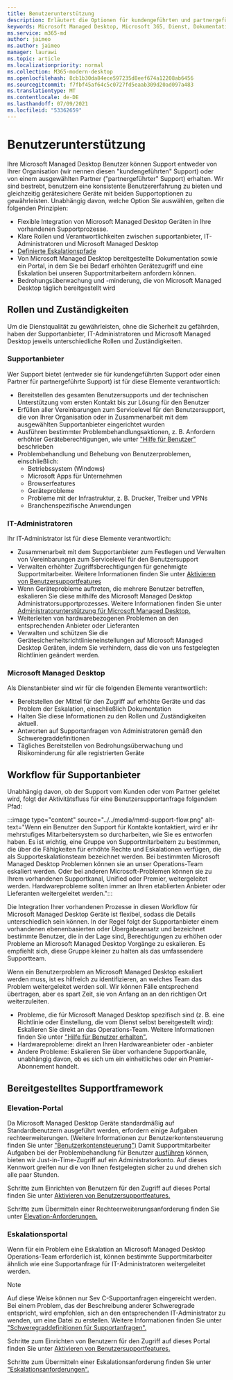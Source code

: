 ```yaml
---
title: Benutzerunterstützung
description: Erläutert die Optionen für kundengeführten und partnergeführten Support.
keywords: Microsoft Managed Desktop, Microsoft 365, Dienst, Dokumentation
ms.service: m365-md
author: jaimeo
ms.author: jaimeo
manager: laurawi
ms.topic: article
ms.localizationpriority: normal
ms.collection: M365-modern-desktop
ms.openlocfilehash: 8cb1b30da84ece597235d8eef674a12208ab6456
ms.sourcegitcommit: f7fbf45af64c5c0727fd5eaab309d20ad097a483
ms.translationtype: MT
ms.contentlocale: de-DE
ms.lasthandoff: 07/09/2021
ms.locfileid: "53362659"
---
```

# <a name="user-support"></a>Benutzerunterstützung

Ihre Microsoft Managed Desktop Benutzer können Support entweder von Ihrer Organisation (wir nennen diesen "kundengeführten" Support) oder von einem ausgewählten Partner ("partnergeführter" Support) erhalten. Wir sind bestrebt, benutzern eine konsistente Benutzererfahrung zu bieten und gleichzeitig gerätesichere Geräte mit beiden Supportoptionen zu gewährleisten. Unabhängig davon, welche Option Sie auswählen, gelten die folgenden Prinzipien: 

- Flexible Integration von Microsoft Managed Desktop Geräten in Ihre vorhandenen Supportprozesse. 
- Klare Rollen und Verantwortlichkeiten zwischen supportanbieter, IT-Administratoren und Microsoft Managed Desktop 
- [Definierte Eskalationspfade](#workflow-for-support-providers)
- Von Microsoft Managed Desktop bereitgestellte Dokumentation sowie ein Portal, in dem Sie bei Bedarf erhöhten Gerätezugriff und eine Eskalation bei unseren Supportmitarbeitern anfordern können.
- Bedrohungsüberwachung und -minderung, die von Microsoft Managed Desktop täglich bereitgestellt wird

## <a name="roles-and-responsibilities"></a>Rollen und Zuständigkeiten

Um die Dienstqualität zu gewährleisten, ohne die Sicherheit zu gefährden, haben der Supportanbieter, IT-Administratoren und Microsoft Managed Desktop jeweils unterschiedliche Rollen und Zuständigkeiten.

### <a name="support-provider"></a>Supportanbieter

Wer Support bietet (entweder sie für kundengeführten Support oder einen Partner für partnergeführte Support) ist für diese Elemente verantwortlich:

- Bereitstellen des gesamten Benutzersupports und der technischen Unterstützung vom ersten Kontakt bis zur Lösung für den Benutzer
- Erfüllen aller Vereinbarungen zum Servicelevel für den Benutzersupport, die von Ihrer Organisation oder in Zusammenarbeit mit dem ausgewählten Supportanbieter eingerichtet wurden
- Ausführen bestimmter Problembehandlungsaktionen, z. B. Anfordern erhöhter Geräteberechtigungen, wie unter ["Hilfe für Benutzer"](../working-with-managed-desktop/end-user-support.md) beschrieben
- Problembehandlung und Behebung von Benutzerproblemen, einschließlich:
    - Betriebssystem (Windows)
    - Microsoft Apps für Unternehmen
    - Browserfeatures
    - Geräteprobleme
    - Probleme mit der Infrastruktur, z. B. Drucker, Treiber und VPNs
    - Branchenspezifische Anwendungen

### <a name="it-admin"></a>IT-Administratoren

Ihr IT-Administrator ist für diese Elemente verantwortlich:

- Zusammenarbeit mit dem Supportanbieter zum Festlegen und Verwalten von Vereinbarungen zum Servicelevel für den Benutzersupport
- Verwalten erhöhter Zugriffsberechtigungen für genehmigte Supportmitarbeiter. Weitere Informationen finden Sie unter [Aktivieren von Benutzersupportfeatures](../get-started/enable-support.md)
- Wenn Geräteprobleme auftreten, die mehrere Benutzer betreffen, eskalieren Sie diese mithilfe des Microsoft Managed Desktop Administratorsupportprozesses. Weitere Informationen finden Sie unter [Administratorunterstützung für Microsoft Managed Desktop.](../working-with-managed-desktop/admin-support.md)
- Weiterleiten von hardwarebezogenen Problemen an den entsprechenden Anbieter oder Lieferanten
- Verwalten und schützen Sie die Gerätesicherheitsrichtlinieneinstellungen auf Microsoft Managed Desktop Geräten, indem Sie verhindern, dass die von uns festgelegten Richtlinien geändert werden.

### <a name="microsoft-managed-desktop"></a>Microsoft Managed Desktop

Als Dienstanbieter sind wir für die folgenden Elemente verantwortlich:

- Bereitstellen der Mittel für den Zugriff auf erhöhte Geräte und das Problem der Eskalation, einschließlich Dokumentation
- Halten Sie diese Informationen zu den Rollen und Zuständigkeiten aktuell.
- Antworten auf Supportanfragen von Administratoren gemäß den Schweregraddefinitionen
- Tägliches Bereitstellen von Bedrohungsüberwachung und Risikominderung für alle registrierten Geräte

## <a name="workflow-for-support-providers"></a>Workflow für Supportanbieter

Unabhängig davon, ob der Support vom Kunden oder vom Partner geleitet wird, folgt der Aktivitätsfluss für eine Benutzersupportanfrage folgendem Pfad:

:::image type="content" source="../../media/mmd-support-flow.png" alt-text="Wenn ein Benutzer den Support für Kontakte kontaktiert, wird er ihr mehrstufiges Mitarbeitersystem so durcharbeiten, wie Sie es entworfen haben. Es ist wichtig, eine Gruppe von Supportmitarbeitern zu bestimmen, die über die Fähigkeiten für erhöhte Rechte und Eskalationen verfügen, die als Supporteskalationsteam bezeichnet werden. Bei bestimmten Microsoft Managed Desktop Problemen können sie an unser Operations-Team eskaliert werden. Oder bei anderen Microsoft-Problemen können sie zu Ihrem vorhandenen Supportkanal, Unified oder Premier, weitergeleitet werden. Hardwareprobleme sollten immer an Ihren etablierten Anbieter oder Lieferanten weitergeleitet werden.":::

Die Integration Ihrer vorhandenen Prozesse in diesen Workflow für Microsoft Managed Desktop Geräte ist flexibel, sodass die Details unterschiedlich sein können. In der Regel folgt der Supportanbieter einem vorhandenen ebenenbasierten oder Übergabeansatz und bezeichnet bestimmte Benutzer, die in der Lage sind, Berechtigungen zu erhöhen oder Probleme an Microsoft Managed Desktop Vorgänge zu eskalieren. Es empfiehlt sich, diese Gruppe kleiner zu halten als das umfassendere Supportteam.

Wenn ein Benutzerproblem an Microsoft Managed Desktop eskaliert werden muss, ist es hilfreich zu identifizieren, an welches Team das Problem weitergeleitet werden soll. Wir können Fälle entsprechend übertragen, aber es spart Zeit, sie von Anfang an an den richtigen Ort weiterzuleiten.

- Probleme, die für Microsoft Managed Desktop spezifisch sind (z. B. eine Richtlinie oder Einstellung, die vom Dienst selbst bereitgestellt wird): Eskalieren Sie direkt an das Operations-Team. Weitere Informationen finden Sie unter ["Hilfe für Benutzer erhalten".](../working-with-managed-desktop/end-user-support.md)
- Hardwareprobleme: direkt an Ihren Hardwareanbieter oder -anbieter
- Andere Probleme: Eskalieren Sie über vorhandene Supportkanäle, unabhängig davon, ob es sich um ein einheitliches oder ein Premier-Abonnement handelt.

## <a name="provided-support-framework"></a>Bereitgestelltes Supportframework


### <a name="elevation-portal"></a>Elevation-Portal 

Da Microsoft Managed Desktop Geräte standardmäßig auf Standardbenutzern ausgeführt werden, erfordern einige Aufgaben rechteerweiterungen. (Weitere Informationen zur Benutzerkontensteuerung finden Sie unter ["Benutzerkontensteuerung")](/windows/security/identity-protection/user-account-control/user-account-control-overview) Damit Supportmitarbeiter Aufgaben bei der Problembehandlung für Benutzer [ausführen](../working-with-managed-desktop/end-user-support.md#elevation-requests) können, bieten wir Just-in-Time-Zugriff auf ein Administratorkonto. Auf dieses Kennwort greifen nur die von Ihnen festgelegten sicher zu und drehen sich alle paar Stunden.  

Schritte zum Einrichten von Benutzern für den Zugriff auf dieses Portal finden Sie unter [Aktivieren von Benutzersupportfeatures.](../get-started/enable-support.md)

Schritte zum Übermitteln einer Rechteerweiterungsanforderung finden Sie unter [Elevation-Anforderungen.](../working-with-managed-desktop/end-user-support.md#elevation-requests)

### <a name="escalation-portal"></a>Eskalationsportal 

Wenn für ein Problem eine Eskalation an Microsoft Managed Desktop Operations-Team erforderlich ist, können bestimmte Supportmitarbeiter ähnlich wie eine Supportanfrage für IT-Administratoren weitergeleitet werden.  

> [!NOTE]
> Auf diese Weise können nur Sev C-Supportanfragen eingereicht werden. Bei einem Problem, das der Beschreibung anderer Schweregrade entspricht, wird empfohlen, sich an den entsprechenden IT-Administrator zu wenden, um eine Datei zu erstellen. Weitere Informationen finden Sie unter ["Schweregraddefinitionen für Supportanfragen".](../working-with-managed-desktop/admin-support.md#support-request-severity-definitions)

Schritte zum Einrichten von Benutzern für den Zugriff auf dieses Portal finden Sie unter [Aktivieren von Benutzersupportfeatures.](../get-started/enable-support.md)

Schritte zum Übermitteln einer Eskalationsanforderung finden Sie unter ["Eskalationsanforderungen".](../working-with-managed-desktop/end-user-support.md#escalation-requests)
